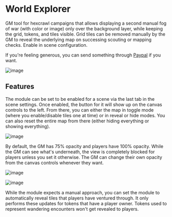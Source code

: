 # World Explorer

GM tool for hexcrawl campaigns that allows displaying a second manual fog of war (with color or image) only over the background layer, while keeping the grid, tokens, and tiles visible. Grid tiles can be removed manually by the GM to reveal the underlying map on successing scouting or mapping checks. Enable in scene configuration.

If you're feeling generous, you can send something through [Paypal](https://paypal.me/carlosfernandez1779?locale.x=en_US) if you want.

![image](https://github.com/user-attachments/assets/a70120ac-b992-493e-94dc-c2569d8351c5)

## Features

The module can be set to be enabled for a scene via the last tab in the scene settings. Once enabled, the button for it will show up on the canvas controls to the left. From there, you can either the map in toggle mode (where you enable/disable tiles one at time) or in reveal or hide modes. You can also reset the entire map from there (either hiding everything or showing everything).

![image](https://github.com/user-attachments/assets/814debd6-aab8-4e69-b355-d3f2dfc9d42b)

By default, the GM has 75% opacity and players have 100% opacity. While the GM can see what's underneath, the view is completely blocked for players unless you set it otherwise. The GM can change their own opacity from the canvas controls whenever they want.

![image](https://github.com/user-attachments/assets/69b181b3-d62f-4496-b815-616fff2f5921)

![image](https://github.com/user-attachments/assets/3e7ef0e1-ff66-4c1f-a816-81aac0023ef7)

While the module expects a manual approach, you can set the module to automatically reveal tiles that players have ventured through. It only performs these updates for tokens that have a player owner. Tokens used to represent wandering encounters won't get revealed to players.
